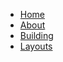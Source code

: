 <!-- docs/_sidebar.md -->

* [Home](/)
* [About](ABOUT.md)
* [Building](BUILD.md)
* [Layouts](LAYOUTS.md)
